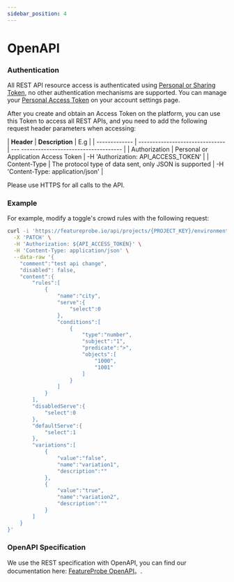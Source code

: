 ```yaml
---
sidebar_position: 4
---
```


# OpenAPI

### Authentication

All REST API resource access is authenticated using [Personal or Sharing Token](/how-to/platform/token), no other authentication mechanisms are supported. You can manage your [Personal Access Token](/how-to/platform/token#personal-tokens) on your account settings page.

After you create and obtain an Access Token on the platform, you can use this Token to access all REST APIs, and you need to add the following request header parameters when accessing:

| **Header** | **Description** | E.g |
| ------------- | ------------------------------- | --- ------------------------------------ |
| Authorization | Personal or Application Access Token | -H 'Authorization: API_ACCESS_TOKEN' |
| Content-Type | The protocol type of data sent, only JSON is supported | -H 'Content-Type: application/json' |

Please use HTTPS for all calls to the API.

### Example

For example, modify a toggle's crowd rules with the following request:

```bash
curl -i 'https://featureprobe.io/api/projects/{PROJECT_KEY}/environments/{ENV_KEY}/toggles/{TOGGLE_KEY}/targeting' \
  -X 'PATCH' \
  -H 'Authorization: ${API_ACCESS_TOKEN}' \
  -H 'Content-Type: application/json' \
  --data-raw '{
    "comment":"test api change",
    "disabled": false,
    "content":{
        "rules":[
            {
                "name":"city",
                "serve":{
                    "select":0
                },
                "conditions":[
                    {
                        "type":"number",
                        "subject":"1",
                        "predicate":">",
                        "objects":[
                            "1000",
                            "1001"
                        ]
                    }
                ]
            }
        ],
        "disabledServe":{
            "select":0
        },
        "defaultServe":{
            "select":1
        },
        "variations":[
            {
                "value":"false",
                "name":"variation1",
                "description":""
            },
            {
                "value":"true",
                "name":"variation2",
                "description":""
            }
        ]
    }
}'
```

### OpenAPI Specification

We use the REST specification with OpenAPI, you can find our documentation here: [FeatureProbe OpenAPI](https://featureprobe.io/api-docs)。.

